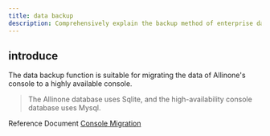 ```yaml
---
title: data backup
description: Comprehensively explain the backup method of enterprise data
---
```


## introduce

The data backup function is suitable for migrating the data of Allinone's console to a highly available console.
> The Allinone database uses Sqlite, and the high-availability console database uses Mysql.

Reference Document [Console Migration](/docs/installation/install-with-ui/console-recover)

